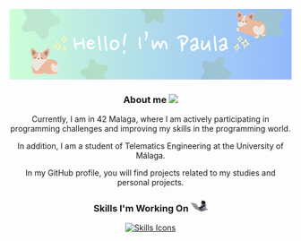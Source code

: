 <p align="center">
  <img src="img.png"/>
</p>

###

<div align="center">
  <h3>About me <img src="https://media.tenor.com/6ceOmdT7SHkAAAAi/emoji-emojis.gif" width="20px"></h3>

  Currently, I am in 42 Malaga, where I am actively participating in programming challenges and improving my skills in the programming world.

  In addition, I am a student of Telematics Engineering at the University of Málaga.

  In my GitHub profile, you will find projects related to my studies and personal projects.
</div>

<!--<p align="center">
  <img src="https://media.tenor.com/GSYaS6m-vjsAAAAM/bruh-again.gif" />
</p>-->


<div align="center">
  <h3>Skills I'm Working On <img src="https://github.com/K1rsN7/K1rsN7/blob/main/Image/cat-coder.gif" width="30px"></h3>
  <a href="https://skillicons.dev">
    <img src="https://skillicons.dev/icons?i=c,cpp,git,github,docker,html,css,js,aws" alt="Skills Icons" />
  </a>
</div>
